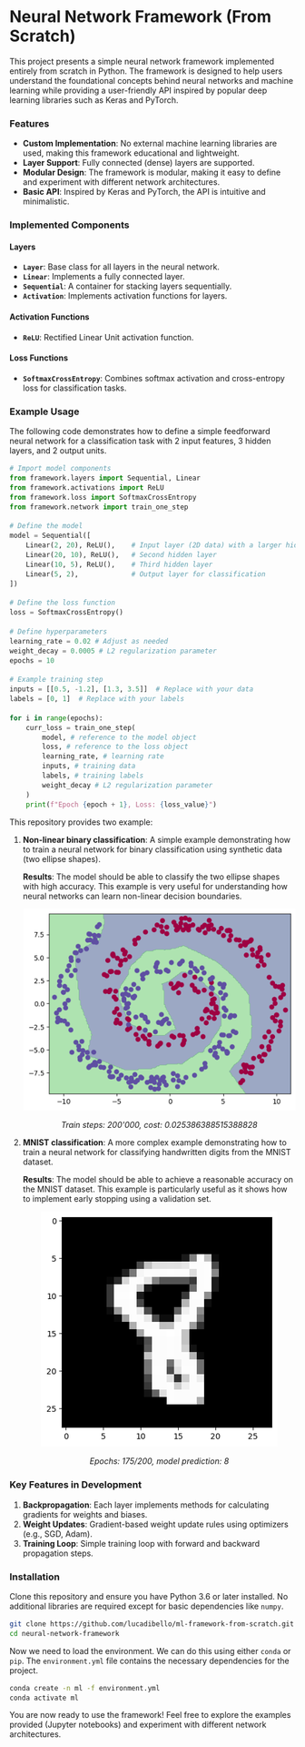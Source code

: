 # Neural Network Framework (From Scratch)

This project presents a simple neural network framework implemented entirely from scratch in Python. The framework is designed to help users understand the foundational concepts behind neural networks and machine learning while providing a user-friendly API inspired by popular deep learning libraries such as Keras and PyTorch.

### Features

- **Custom Implementation**: No external machine learning libraries are used, making this framework educational and lightweight.
- **Layer Support**: Fully connected (dense) layers are supported.
- **Modular Design**: The framework is modular, making it easy to define and experiment with different network architectures.
- **Basic API**: Inspired by Keras and PyTorch, the API is intuitive and minimalistic.

### Implemented Components

#### Layers

- **`Layer`**: Base class for all layers in the neural network.
- **`Linear`**: Implements a fully connected layer.
- **`Sequential`**: A container for stacking layers sequentially.
- **`Activation`**: Implements activation functions for layers.

#### Activation Functions

- **`ReLU`**: Rectified Linear Unit activation function.

#### Loss Functions

- **`SoftmaxCrossEntropy`**: Combines softmax activation and cross-entropy loss for classification tasks.

### Example Usage

The following code demonstrates how to define a simple feedforward neural network for a classification task with 2 input features, 3 hidden layers, and 2 output units.

```python
# Import model components
from framework.layers import Sequential, Linear
from framework.activations import ReLU
from framework.loss import SoftmaxCrossEntropy
from framework.network import train_one_step

# Define the model
model = Sequential([
    Linear(2, 20), ReLU(),    # Input layer (2D data) with a larger hidden layer
    Linear(20, 10), ReLU(),   # Second hidden layer
    Linear(10, 5), ReLU(),    # Third hidden layer
    Linear(5, 2),             # Output layer for classification
])

# Define the loss function
loss = SoftmaxCrossEntropy()

# Define hyperparameters
learning_rate = 0.02 # Adjust as needed
weight_decay = 0.0005 # L2 regularization parameter
epochs = 10

# Example training step
inputs = [[0.5, -1.2], [1.3, 3.5]]  # Replace with your data
labels = [0, 1]  # Replace with your labels

for i in range(epochs):
    curr_loss = train_one_step(
        model, # reference to the model object
        loss, # reference to the loss object
        learning_rate, # learning rate
        inputs, # training data
        labels, # training labels
        weight_decay # L2 regularization parameter
    )
    print(f"Epoch {epoch + 1}, Loss: {loss_value}")
```

This repository provides two example:

1. **Non-linear binary classification**: A simple example demonstrating how to train a neural network for binary classification using synthetic data (two ellipse shapes).

    **Results**: The model should be able to classify the two ellipse shapes with high accuracy. This example is very useful for understanding how neural networks can learn non-linear decision boundaries.

    <p>
        <center>
        <img src="./assets/example-boundary.png" alt>
        </center>
    </p>
    <p>
        <center><em>Train steps: 200'000, cost:  0.025386388515388828</em></center>
    </p>

2. **MNIST classification**: A more complex example demonstrating how to train a neural network for classifying handwritten digits from the MNIST dataset.

    **Results**: The model should be able to achieve a reasonable accuracy on the MNIST dataset. This example is particularly useful as it shows how to implement early stopping using a validation set.

    <p>
        <center>
        <img src="./assets/example-mnist.png" alt>
        </center>
    </p>
    <p>
        <center><em>Epochs: 175/200, model prediction: 8</em></center> 
    </p>

### Key Features in Development

1. **Backpropagation**: Each layer implements methods for calculating gradients for weights and biases.
2. **Weight Updates**: Gradient-based weight update rules using optimizers (e.g., SGD, Adam).
3. **Training Loop**: Simple training loop with forward and backward propagation steps.

### Installation

Clone this repository and ensure you have Python 3.6 or later installed. No additional libraries are required except for basic dependencies like `numpy`.

```bash
git clone https://github.com/lucadibello/ml-framework-from-scratch.git
cd neural-network-framework
```

Now we need to load the environment. We can do this using either `conda` or `pip`. The `environment.yml` file contains the necessary dependencies for the project.

```bash
conda create -n ml -f environment.yml
conda activate ml
```

You are now ready to use the framework! Feel free to explore the examples provided (Jupyter notebooks) and experiment with different network architectures.
